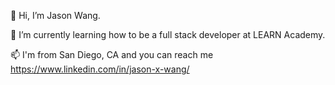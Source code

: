👋 Hi, I’m Jason Wang.

🌱 I’m currently learning how to be a full stack developer at LEARN Academy.

📫 I'm from San Diego, CA and you can reach me https://www.linkedin.com/in/jason-x-wang/

<!---
hawk198723/hawk198723 is a ✨ special ✨ repository because its `README.md` (this file) appears on your GitHub profile.
You can click the Preview link to take a look at your changes.
--->
